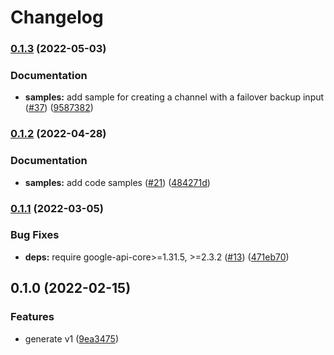 # Changelog

### [0.1.3](https://github.com/googleapis/python-video-live-stream/compare/v0.1.2...v0.1.3) (2022-05-03)


### Documentation

* **samples:** add sample for creating a channel with a failover backup input ([#37](https://github.com/googleapis/python-video-live-stream/issues/37)) ([9587382](https://github.com/googleapis/python-video-live-stream/commit/958738237c7c055a3a656ce2c3a7964e49d6b6b1))

### [0.1.2](https://github.com/googleapis/python-video-live-stream/compare/v0.1.1...v0.1.2) (2022-04-28)


### Documentation

* **samples:** add code samples ([#21](https://github.com/googleapis/python-video-live-stream/issues/21)) ([484271d](https://github.com/googleapis/python-video-live-stream/commit/484271de8790e2d9d0d4ea02feb344398317ffe5))

### [0.1.1](https://github.com/googleapis/python-video-live-stream/compare/v0.1.0...v0.1.1) (2022-03-05)


### Bug Fixes

* **deps:** require google-api-core>=1.31.5, >=2.3.2 ([#13](https://github.com/googleapis/python-video-live-stream/issues/13)) ([471eb70](https://github.com/googleapis/python-video-live-stream/commit/471eb700a7c6d928f4d03e9c438be6fa81d85a52))

## 0.1.0 (2022-02-15)


### Features

* generate v1 ([9ea3475](https://github.com/googleapis/python-video-live-stream/commit/9ea347500bc80bb43d8f30d559cfa6b9838ffc46))
